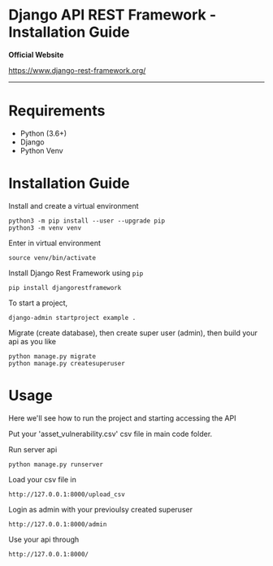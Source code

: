 # Django API REST Framework - Installation Guide

**Official Website**

https://www.django-rest-framework.org/

----

# Requirements

* Python (3.6+)
* Django
* Python Venv

# Installation Guide

Install and create a virtual environment
    
    python3 -m pip install --user --upgrade pip
    python3 -m venv venv

Enter in virtual environment

    source venv/bin/activate

Install Django Rest Framework using `pip`

    pip install djangorestframework

To start a project,

    django-admin startproject example .

Migrate (create database), then create super user (admin), then build your api as you like

    python manage.py migrate
    python manage.py createsuperuser

# Usage

Here we'll see how to run the project and starting accessing the API

Put your 'asset_vulnerability.csv' csv file in main code folder.

Run server api
    
    python manage.py runserver

Load your csv file in

    http://127.0.0.1:8000/upload_csv

Login as admin with your previoulsy created superuser

    http://127.0.0.1:8000/admin

Use your api through

    http://127.0.0.1:8000/
